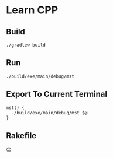 # Learn CPP

## Build
```
./gradlew build
```

## Run
```
./build/exe/main/debug/mst
```

## Export To Current Terminal
```
mst() {
  ./build/exe/main/debug/mst $@
}
```

## Rakefile
😍